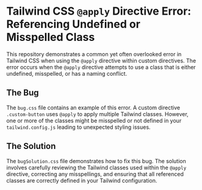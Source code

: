 # Tailwind CSS `@apply` Directive Error: Referencing Undefined or Misspelled Class

This repository demonstrates a common yet often overlooked error in Tailwind CSS when using the `@apply` directive within custom directives.  The error occurs when the `@apply` directive attempts to use a class that is either undefined, misspelled, or has a naming conflict.

## The Bug
The `bug.css` file contains an example of this error. A custom directive `.custom-button` uses `@apply` to apply multiple Tailwind classes. However, one or more of the classes might be misspelled or not defined in your `tailwind.config.js` leading to unexpected styling issues.

## The Solution
The `bugSolution.css` file demonstrates how to fix this bug.  The solution involves carefully reviewing the Tailwind classes used within the `@apply` directive, correcting any misspellings, and ensuring that all referenced classes are correctly defined in your Tailwind configuration.